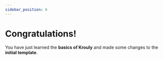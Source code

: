 ```yaml
---
sidebar_position: 6
---
```


# Congratulations!

You have just learned the **basics of Krouly** and made some changes to the **initial template**.
